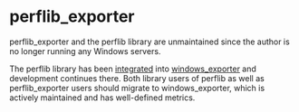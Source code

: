 # perflib_exporter

perflib_exporter and the perflib library are unmaintained
since the author is no longer running any Windows servers.

The perflib library has been
[integrated](https://github.com/prometheus-community/windows_exporter/issues/1240) into
[windows_exporter](https://github.com/prometheus-community/windows_exporter) and development continues there.
Both library users of perflib as well as perflib_exporter
users should migrate to windows_exporter, which is actively
maintained and has well-defined metrics.
